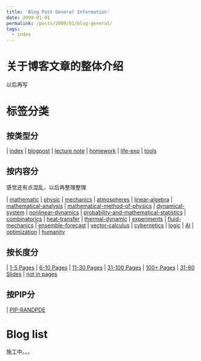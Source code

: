 ```yaml
---
title: 'Blog Post General Information'
date: 2099-01-01
permalink: /posts/2099/01/blog-general/
tags:
  - index
---
```


# 关于博客文章的整体介绍

以后再写

# 标签分类

## 按类型分

| [index](/tags/#index)
| [blogpost](/tags/#blogpost)
| [lecture note](/tags/#lecnote)
| [homework](/tags/#homework)
| [life-exp](/tags/#life-exp)
| [tools](/tags/#tools)

## 按内容分
感觉还有点混乱，以后再整理整理

| [mathematic](/tags/#mathematic)
| [physic](/tags/#physic)
| [mechanics](/tags/#mechanics)
| [atmospheres](/tags/#atmospheres)
| [linear-algebra](/tags/#linear-algebra)
| [mathematical-analysis](/tags/#mathematical-analysis)
| [mathematical-method-of-physics](/tags/#mathematical-method-of-physics)
| [dynamical-system](/tags/#dynamical-system)
| [nonlinear-dynamics](/tags/#nonlinear-dynamics)
| [probability-and-mathematical-statistics](/tags/#probability-and-mathematical-statistics)
| [combinatorics](/tags/#combinatorics)
| [heat-transfer](/tags/#heat-transfer)
| [thermal-dynamic](/tags/#thermal-dynamic)
| [experiments](/tags/#experiments)
| [fluid-mechanics](/tags/#fluid-mechanics)
| [ensemble-forecast](/tags/#ensemble-forecast)
| [vector-calculus](/tags/#vector-calculus)
| [cybernetics](/tags/#cybernetics)
| [logic](/tags/#logic)
| [AI](/tags/#ai)
| [optimization](/tags/#optimization)
| [humanity](/tags/#humanity)

## 按长度分
| [1-5 Pages](/tags/#1-5-pages)
| [6-10 Pages](/tags/#6-10-pages)
| [11-30 Pages](/tags/#11-30-pages)
| [31-100 Pages](/tags/#31-100-pages)
| [100+ Pages](/tags/#100-pages)
| [31-60 Slides](/tags/#31-60-slides)
| [not in pages](/tags/#not-in-pages)

## 按PIP分

| [PIP-RANDPDE](/tags/#pip-randpde)

# Blog list
施工中。。。